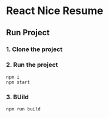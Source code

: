 # React Nice Resume

## Run Project

### 1. Clone the project

### 2. Run the project

```shell
npm i
npm start
```

### 3. BUild

```shell
npm run build
```
